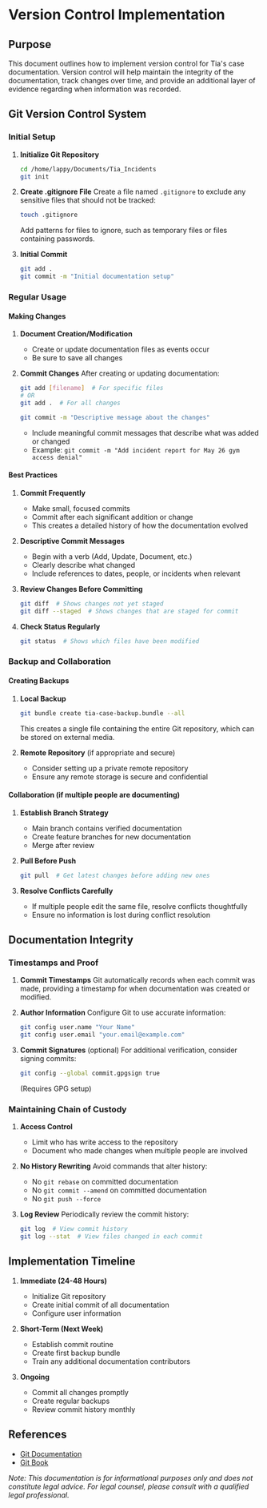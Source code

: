 # Version Control Implementation

## Purpose
This document outlines how to implement version control for Tia's case documentation. Version control will help maintain the integrity of the documentation, track changes over time, and provide an additional layer of evidence regarding when information was recorded.

## Git Version Control System

### Initial Setup
1. **Initialize Git Repository**
   ```bash
   cd /home/lappy/Documents/Tia_Incidents
   git init
   ```

2. **Create .gitignore File**
   Create a file named `.gitignore` to exclude any sensitive files that should not be tracked:
   ```bash
   touch .gitignore
   ```
   Add patterns for files to ignore, such as temporary files or files containing passwords.

3. **Initial Commit**
   ```bash
   git add .
   git commit -m "Initial documentation setup"
   ```

### Regular Usage

#### Making Changes
1. **Document Creation/Modification**
   - Create or update documentation files as events occur
   - Be sure to save all changes

2. **Commit Changes**
   After creating or updating documentation:
   ```bash
   git add [filename]  # For specific files
   # OR
   git add .  # For all changes

   git commit -m "Descriptive message about the changes"
   ```
   - Include meaningful commit messages that describe what was added or changed
   - Example: `git commit -m "Add incident report for May 26 gym access denial"`

#### Best Practices
1. **Commit Frequently**
   - Make small, focused commits
   - Commit after each significant addition or change
   - This creates a detailed history of how the documentation evolved

2. **Descriptive Commit Messages**
   - Begin with a verb (Add, Update, Document, etc.)
   - Clearly describe what changed
   - Include references to dates, people, or incidents when relevant

3. **Review Changes Before Committing**
   ```bash
   git diff  # Shows changes not yet staged
   git diff --staged  # Shows changes that are staged for commit
   ```

4. **Check Status Regularly**
   ```bash
   git status  # Shows which files have been modified
   ```

### Backup and Collaboration

#### Creating Backups
1. **Local Backup**
   ```bash
   git bundle create tia-case-backup.bundle --all
   ```
   This creates a single file containing the entire Git repository, which can be stored on external media.

2. **Remote Repository** (if appropriate and secure)
   - Consider setting up a private remote repository
   - Ensure any remote storage is secure and confidential

#### Collaboration (if multiple people are documenting)
1. **Establish Branch Strategy**
   - Main branch contains verified documentation
   - Create feature branches for new documentation
   - Merge after review

2. **Pull Before Push**
   ```bash
   git pull  # Get latest changes before adding new ones
   ```

3. **Resolve Conflicts Carefully**
   - If multiple people edit the same file, resolve conflicts thoughtfully
   - Ensure no information is lost during conflict resolution

## Documentation Integrity

### Timestamps and Proof
1. **Commit Timestamps**
   Git automatically records when each commit was made, providing a timestamp for when documentation was created or modified.

2. **Author Information**
   Configure Git to use accurate information:
   ```bash
   git config user.name "Your Name"
   git config user.email "your.email@example.com"
   ```

3. **Commit Signatures** (optional)
   For additional verification, consider signing commits:
   ```bash
   git config --global commit.gpgsign true
   ```
   (Requires GPG setup)

### Maintaining Chain of Custody
1. **Access Control**
   - Limit who has write access to the repository
   - Document who made changes when multiple people are involved

2. **No History Rewriting**
   Avoid commands that alter history:
   - No `git rebase` on committed documentation
   - No `git commit --amend` on committed documentation
   - No `git push --force`

3. **Log Review**
   Periodically review the commit history:
   ```bash
   git log  # View commit history
   git log --stat  # View files changed in each commit
   ```

## Implementation Timeline

1. **Immediate (24-48 Hours)**
   - Initialize Git repository
   - Create initial commit of all documentation
   - Configure user information

2. **Short-Term (Next Week)**
   - Establish commit routine
   - Create first backup bundle
   - Train any additional documentation contributors

3. **Ongoing**
   - Commit all changes promptly
   - Create regular backups
   - Review commit history monthly

## References
- [Git Documentation](https://git-scm.com/doc)
- [Git Book](https://git-scm.com/book/en/v2)

*Note: This documentation is for informational purposes only and does not constitute legal advice. For legal counsel, please consult with a qualified legal professional.*
